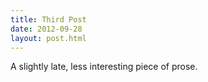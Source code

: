 ```yaml
---
title: Third Post
date: 2012-09-28
layout: post.html
---
```


A slightly late, less interesting piece of prose.
